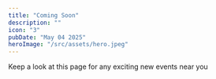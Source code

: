 ```yaml
---
title: "Coming Soon"
description: ""
icon: "3"
pubDate: "May 04 2025"
heroImage: "/src/assets/hero.jpeg"
---
```


Keep a look at this page for any exciting new events near you
